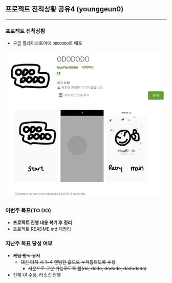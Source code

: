 ## 프로젝트 진척상황 공유4 (younggeun0)

---

### 프로젝트 진척상황

* 구글 플레이스토어에 `ODODODO`로 배포

![odododo](https://github.com/ohbokdong/AppDevStudy/blob/master/ProjectReadme/younggeun0/img/playstore.png?raw=true)

### 이번주 목표(TO DO)

* **프로젝트 진행 내용 복기 후 정리**
* 프로젝트 README.md 재정리

### 지난주 목표 달성 여부

* ~~게임 방식 유지~~
  * ~~대신 터치 시 1~4 랜덤한 값으로 누적합되도록 수정~~
    * ~~사운드로 구분 가능하도록 함(do, dodo, dododo, dodododo)~~
* ~~전체 UI 수정, 리소스 반영~~